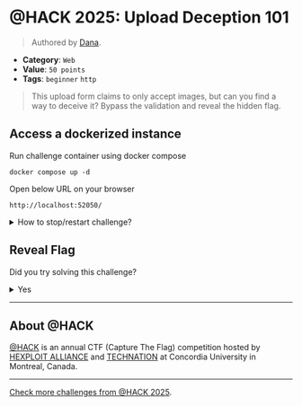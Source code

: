 # @HACK 2025: Upload Deception 101

> Authored by [Dana](https://github.com/d-abous).

- **Category**: `Web`
- **Value**: `50 points`
- **Tags**: `beginner` `http`

> This upload form claims to only accept images, but can you find a way to deceive it? Bypass the validation and reveal the hidden flag.
> 

## Access a dockerized instance

Run challenge container using docker compose
```
docker compose up -d
```
Open below URL on your browser
```
http://localhost:52050/
```
<details>
<summary>
How to stop/restart challenge?
</summary>

To stop the challenge run
```
docker compose stop
```
To restart the challenge run
```
docker compose restart
```

</details>


## Reveal Flag

Did you try solving this challenge?
<details>
<summary>
Yes
</summary>

Did you **REALLY** try solving this challenge?

<details>
<summary>
Yes, I promise!
</summary>

Flag: `ATHACKCTF{f4ke_it_till_y0u_m4ke_it}`

</details>
</details>


---

## About @HACK
[@HACK](https://athackctf.com/) is an annual CTF (Capture The Flag) competition hosted by [HEXPLOIT ALLIANCE](https://hexploit-alliance.com/) and [TECHNATION](https://technationcanada.ca/) at Concordia University in Montreal, Canada.

---
[Check more challenges from @HACK 2025](https://github.com/athack-ctf/AtHackCTF-2025-Challenges).